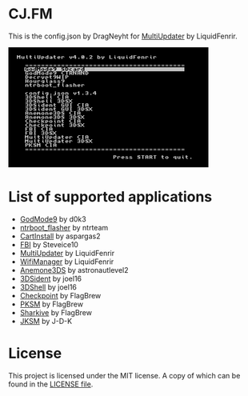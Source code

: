# CJ.FM
This is the config.json by DragNeyht for [MultiUpdater](https://github.com/LiquidFenrir/MultiUpdater) by LiquidFenrir.

![Screenshot of MultiUpdater with my config](https://raw.githubusercontent.com/DragNeyht/CJ.FM/master/misc/img.png)

# List of supported applications

* [GodMode9](https://github.com/d0k3/GodMode9) by d0k3
* [ntrboot_flasher](https://github.com/ntrteam/ntrboot_flasher) by ntrteam
* [CartInstall](https://github.com/aspargas2/CartInstall) by aspargas2
* [FBI](https://github.com/Steveice10/FBI) by Steveice10
* [MultiUpdater](https://github.com/LiquidFenrir/MultiUpdater) by LiquidFenrir
* [WifiManager](https://github.com/LiquidFenrir/WifiManager) by LiquidFenrir
* [Anemone3DS](https://github.com/astronautlevel2/Anemone3DS) by astronautlevel2
* [3DSident](https://github.com/joel16/3DSident) by joel16
* [3DShell](https://github.com/joel16/3DShell) by joel16
* [Checkpoint](https://github.com/FlagBrew/Checkpoint) by FlagBrew
* [PKSM](https://github.com/FlagBrew/PKSM) by FlagBrew
* [Sharkive](https://github.com/FlagBrew/Sharkive) by FlagBrew
* [JKSM](https://github.com/J-D-K/JKSM) by J-D-K

# License
This project is licensed under the MIT license. A copy of which can be found in the [LICENSE file](https://github.com/DragNeyht/Multiupdater_config/blob/master/LICENSE).
